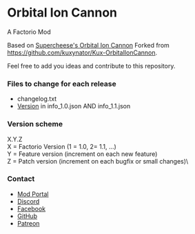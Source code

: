 # Orbital Ion Cannon
A Factorio Mod

Based on [Supercheese's Orbital Ion Cannon](https://mods.factorio.com/mod/Orbital%20Ion%20Cannon)
Forked from https://github.com/kuxynator/Kux-OrbitalIonCannon.

Feel free to add you ideas and contribute to this repository.

### Files to change for each release
- changelog.txt
- [Version](###Versionscheme) in info_1.0.json AND info_1.1.json

### Version scheme
X.Y.Z\
X = Factorio Version (1 = 1.0, 2= 1.1, ...)\
Y = Feature version (increment on each new feature)\
Z = Patch version (increment on each bugfix or small changes)\

### Contact
- [Mod Portal](https://mods.factorio.com/mod/Kux-Kux-OrbitalIonCannon/discussion)
- [Discord](https://discord.gg/BWUTaJy)
- [Facebook](https://www.facebook.com/Kuxynator.Factorio)
- [GitHub](https://github.com/kuxynator/Kux-Kux-OrbitalIonCannon)
- [Patreon](https://www.patreon.com/kuxynator)
